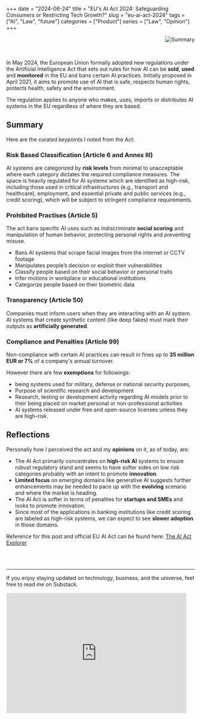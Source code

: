 +++ 
date = "2024-06-24"
title = "EU's AI Act 2024: Safeguarding Consumers or Restricting Tech Growth?"
slug = "eu-ai-act-2024" 
tags = ["AI", "Law", "future"]
categories = ["Product"]
series = ["Law", "Opinion"]
+++
<div align="right">

![Summary](/library/ai_act/ai_act.png)

</div>
<br>

In May 2024, the European Union formally adopted new regulations under the Artificial Intelligence Act that sets out rules for how AI can be **sold**, **used** and **monitored** in the EU and bans certain AI practices. Initially proposed in April 2021, it aims to promote use of AI that is safe, respects human rights, protects health, safety and the environment.

The regulation applies to anyone who makes, uses, imports or distributes AI systems in the EU regardless of where they are based. 

## Summary

Here are the curated keypoints I noted from the Act:
 
### Risk Based Classification (Article 6 and Annex III)
AI systems are categorized by **risk levels** from minimal to unacceptable where each category dictates the required compliance measures. The space is heavily regulated for AI systems which are identified as high-risk, including those used in critical infrastructures (e.g., transport and healthcare), employment, and essential private and public services (e.g., credit scoring), which will be subject to stringent compliance requirements.

### Prohibited Practises (Article 5)
The act bans specific AI uses such as indiscriminate **social scoring** and manipulation of human behavior, protecting personal rights and preventing misuse.
- Bans AI systems that scrape facial images from the internet or CCTV footage
- Manipulates people’s decision or exploit their vulnerabilities
- Classify people based on their social behavior or personal traits
- Infer motions in workplace or educational institutions 
- Categorize people based on their biometric data

### Transparency (Article 50)
Companies must inform users when they are interacting with an AI system. AI systems that create synthetic content (like deep fakes) must mark their outputs as **artificially generated**.

### Compliance and Penalties (Article 99)
Non-compliance with certain AI practices can result in fines up to **35 million EUR or 7%** of a company's annual turnover. 

However there are few **exemptions** for followings:
- being systems used for military, defense or national security purposes,
- Purpose of scientific research and development
- Research, testing or development activity regarding AI models prior to their being placed on market
personal or non-professional activities 
- AI systems released under free and open-source licenses unless they are high-risk.

## Reflections
Personally how I perceived the act and my **opinions** on it, as of today, are:

- The AI Act primarily concentrates on **high-risk AI** systems to ensure robust regulatory stand and seems to have softer sides on low risk categories probably with an intent to promote **innovation**.
- **Limited focus** on emerging domains like generative AI suggests further enhancements may be needed to pace up with the **evolving** scenario and where the market is heading.
- The AI Act is softer in terms of penalties for **startups and SMEs** and looks to promote innovation.
- Since most of the applications in banking institutions like credit scoring are labeled as high-risk systems, we can expect to see **slower adoption** in those domains.

Reference for this post and official EU AI Act can be found here: [The AI Act Explorer](https://artificialintelligenceact.eu/ai-act-explorer/)

<br>
<br>

________________________

If you enjoy staying updated on technology, business, and the universe, feel free to read me on Substack.

<iframe src="https://pysaurav.substack.com/embed" width="480" height="320" style="border:1px solid #EEE; background:white;" frameborder="0" scrolling="no"></iframe>

